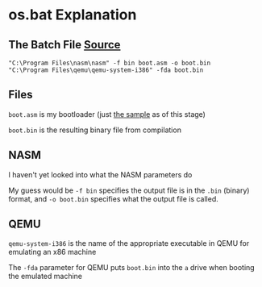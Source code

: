 # os.bat Explanation

## The Batch File [Source](../src/os.bat)

```batch
"C:\Program Files\nasm\nasm" -f bin boot.asm -o boot.bin
"C:\Program Files\qemu\qemu-system-i386" -fda boot.bin
```

## Files

`boot.asm` is my bootloader (just [the sample](wikibook-bootloader-sample.md) as of this stage)

`boot.bin` is the resulting binary file from compilation

## NASM

I haven't yet looked into what the NASM parameters do

My guess would be `-f bin` specifies the output file is in the `.bin` (binary) format, and `-o boot.bin` specifies what the output file is called.

## QEMU

`qemu-system-i386` is the name of the appropriate executable in QEMU for emulating an x86 machine

The `-fda` parameter for QEMU puts `boot.bin` into the `a` drive when booting the emulated machine
